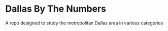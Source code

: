 # Dallas By The Numbers
A repo designed to study the metropolitan Dallas area in various categories
